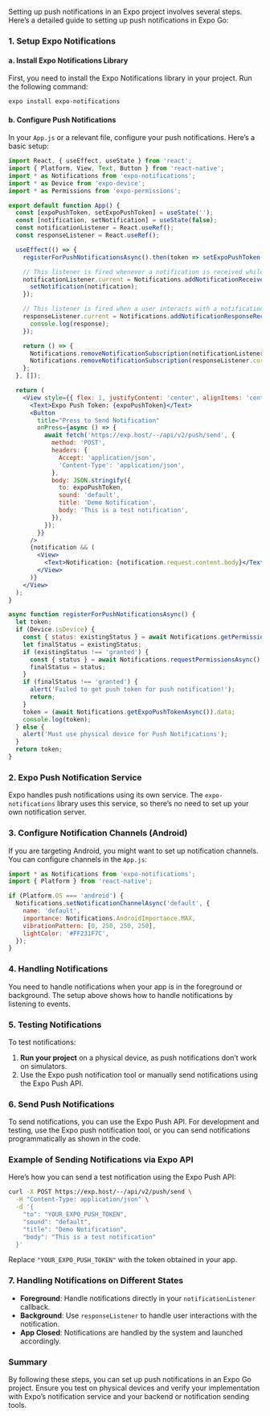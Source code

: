 Setting up push notifications in an Expo project involves several steps. Here’s a detailed guide to setting up push notifications in Expo Go:

### 1. **Setup Expo Notifications**

#### a. **Install Expo Notifications Library**

First, you need to install the Expo Notifications library in your project. Run the following command:

```bash
expo install expo-notifications
```

#### b. **Configure Push Notifications**

In your `App.js` or a relevant file, configure your push notifications. Here’s a basic setup:

```jsx
import React, { useEffect, useState } from 'react';
import { Platform, View, Text, Button } from 'react-native';
import * as Notifications from 'expo-notifications';
import * as Device from 'expo-device';
import * as Permissions from 'expo-permissions';

export default function App() {
  const [expoPushToken, setExpoPushToken] = useState('');
  const [notification, setNotification] = useState(false);
  const notificationListener = React.useRef();
  const responseListener = React.useRef();

  useEffect(() => {
    registerForPushNotificationsAsync().then(token => setExpoPushToken(token));

    // This listener is fired whenever a notification is received while the app is foregrounded
    notificationListener.current = Notifications.addNotificationReceivedListener(notification => {
      setNotification(notification);
    });

    // This listener is fired when a user interacts with a notification (taps on it)
    responseListener.current = Notifications.addNotificationResponseReceivedListener(response => {
      console.log(response);
    });

    return () => {
      Notifications.removeNotificationSubscription(notificationListener.current);
      Notifications.removeNotificationSubscription(responseListener.current);
    };
  }, []);

  return (
    <View style={{ flex: 1, justifyContent: 'center', alignItems: 'center' }}>
      <Text>Expo Push Token: {expoPushToken}</Text>
      <Button
        title="Press to Send Notification"
        onPress={async () => {
          await fetch('https://exp.host/--/api/v2/push/send', {
            method: 'POST',
            headers: {
              Accept: 'application/json',
              'Content-Type': 'application/json',
            },
            body: JSON.stringify({
              to: expoPushToken,
              sound: 'default',
              title: 'Demo Notification',
              body: 'This is a test notification',
            }),
          });
        }}
      />
      {notification && (
        <View>
          <Text>Notification: {notification.request.content.body}</Text>
        </View>
      )}
    </View>
  );
}

async function registerForPushNotificationsAsync() {
  let token;
  if (Device.isDevice) {
    const { status: existingStatus } = await Notifications.getPermissionsAsync();
    let finalStatus = existingStatus;
    if (existingStatus !== 'granted') {
      const { status } = await Notifications.requestPermissionsAsync();
      finalStatus = status;
    }
    if (finalStatus !== 'granted') {
      alert('Failed to get push token for push notification!');
      return;
    }
    token = (await Notifications.getExpoPushTokenAsync()).data;
    console.log(token);
  } else {
    alert('Must use physical device for Push Notifications');
  }
  return token;
}
```

### 2. **Expo Push Notification Service**

Expo handles push notifications using its own service. The `expo-notifications` library uses this service, so there’s no need to set up your own notification server.

### 3. **Configure Notification Channels (Android)**

If you are targeting Android, you might want to set up notification channels. You can configure channels in the `App.js`:

```jsx
import * as Notifications from 'expo-notifications';
import { Platform } from 'react-native';

if (Platform.OS === 'android') {
  Notifications.setNotificationChannelAsync('default', {
    name: 'default',
    importance: Notifications.AndroidImportance.MAX,
    vibrationPattern: [0, 250, 250, 250],
    lightColor: '#FF231F7C',
  });
}
```

### 4. **Handling Notifications**

You need to handle notifications when your app is in the foreground or background. The setup above shows how to handle notifications by listening to events.

### 5. **Testing Notifications**

To test notifications:
1. **Run your project** on a physical device, as push notifications don’t work on simulators.
2. Use the Expo push notification tool or manually send notifications using the Expo Push API.

### 6. **Send Push Notifications**

To send notifications, you can use the Expo Push API. For development and testing, use the Expo push notification tool, or you can send notifications programmatically as shown in the code.

### Example of Sending Notifications via Expo API

Here’s how you can send a test notification using the Expo Push API:

```bash
curl -X POST https://exp.host/--/api/v2/push/send \
  -H "Content-Type: application/json" \
  -d '{
    "to": "YOUR_EXPO_PUSH_TOKEN",
    "sound": "default",
    "title": "Demo Notification",
    "body": "This is a test notification"
  }'
```

Replace `"YOUR_EXPO_PUSH_TOKEN"` with the token obtained in your app.

### 7. **Handling Notifications on Different States**

- **Foreground**: Handle notifications directly in your `notificationListener` callback.
- **Background**: Use `responseListener` to handle user interactions with the notification.
- **App Closed**: Notifications are handled by the system and launched accordingly.

### Summary

By following these steps, you can set up push notifications in an Expo Go project. Ensure you test on physical devices and verify your implementation with Expo’s notification service and your backend or notification sending tools.